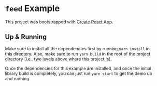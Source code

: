 # `feed` Example

This project was bootstrapped with [Create React App](https://github.com/facebookincubator/create-react-app).

## Up & Running

Make sure to install all the dependencies first by running `yarn install` in
this directory. Also, make sure to run `yarn build` in the root of the project
directory (i.e., two levels above where this project is).

Once the dependencies for this example are installed, and once the initial
library build is completely, you can just run `yarn start` to get the demo up
and running.
